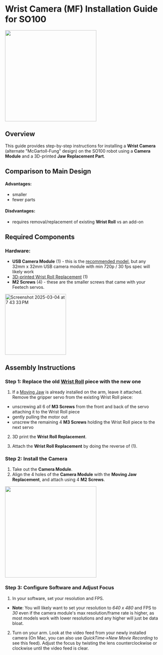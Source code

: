 # Wrist Camera (MF) Installation Guide for SO100

<img height="300" src="https://github.com/user-attachments/assets/c3816e51-f116-44f0-aaf8-302b3836c210" />

## Overview
This guide provides step-by-step instructions for installing a **Wrist Camera** (alternate "McGartoll-Fung" design) on the SO100 robot using a **Camera Module** and a 3D-printed **Jaw Replacement Part**.

## Comparison to Main Design
#### Advantages:
- smaller
- fewer parts

#### Disdvantages:
- requires removal/replacement of existing **Wrist Roll** vs an add-on

## Required Components
### Hardware:
- **USB Camera Module** (1) - this is the [recommended model](https://www.amazon.com/innomaker-Computer-Raspberry-Support-Windows/dp/B0CNCSFQC1/ref=pd_lpo_d_sccl_3/132-7372155-9780230?pd_rd_w=eYz4L&content-id=amzn1.sym.4c8c52db-06f8-4e42-8e56-912796f2ea6c&pf_rd_p=4c8c52db-06f8-4e42-8e56-912796f2ea6c&pf_rd_r=XC3EXZRSSXKDB1G0Z5D7&pd_rd_wg=1wTpn&pd_rd_r=932b1976-9ac7-4cef-9774-f0f9c3acb804&pd_rd_i=B0CNCSFQC1&psc=1), but any 32mm x 32mm USB camera module with min 720p / 30 fps spec will likely work
- [3D-printed Wrist Roll Replacement](stl/Camera_Holder_Alternate_MF.stl) (1)
- **M2 Screws** (4) - these are the smaller screws that came with your Feetech servos.


<img height="200" alt="Screenshot 2025-03-04 at 7 43 33 PM" src="https://github.com/user-attachments/assets/18099e1d-754c-4877-871f-9113a0dff062" />

## Assembly Instructions
### Step 1: Replace the old [Wrist Roll](../../stl_files_for_3dprinting/Individual/Follower/Print_Follower_SO_ARM100_08k_UP_Prusa%20-%20Wrist_Roll_08c-1.STL) piece with the new one
1. If a [Moving Jaw](../../stl_files_for_3dprinting/Individual/Follower/Print_Follower_SO_ARM100_08k_UP_Prusa%20-%20Moving_Jaw_08d-1.STL) is already installed on the arm, leave it attached. Remove the gripper servo from the existing Wrist Roll piece:
 - unscrewing all 6 of **M3 Screws** from the front and back of the servo attaching it to the Wrist Roll piece 
 - gently pulling the motor out
 - unscrew the remaining 4 **M3 Screws** holding the Wrist Roll piece to the next servo
   
2. 3D print the **Wrist Roll Replacement**.

3. Attach the **Wrist Roll Replacement** by doing the reverse of (1).


### Step 2: Install the Camera
1. Take out the **Camera Module**.
2. Align the 4 holes of the **Camera Module** with the **Moving Jaw Replacement**, and attach using 4 **M2 Screws**.

<img height="300" src="https://github.com/user-attachments/assets/ea5af652-9311-44c7-8ae8-525f42cb4703" />


### Step 3: Configure Software and Adjust Focus
1. In your software, set your resolution and FPS. 
- **Note**: You will likely want to set your resolution to *640 x 480* and FPS to *30* even if the camera module's max resolution/frame rate is higher, as most models work with lower resolutions and any higher will just be data bloat.
2. Turn on your arm.  Look at the video feed from your newly installed camera (On Mac, you can also use *QuickTime*->*New Movie Recording* to see this feed).  Adjust the focus by twisting the lens counterclockwise or clockwise until the video feed is clear.
